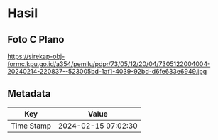 # Hasil

## Foto C Plano

https://sirekap-obj-formc.kpu.go.id/a354/pemilu/pdpr/73/05/12/20/04/7305122004004-20240214-220837--523005bd-1af1-4039-92bd-d6fe633e6949.jpg


## Metadata

| Key        | Value               |
| ---------- | ------------------- |
| Time Stamp | 2024-02-15 07:02:30 |



